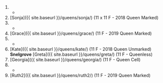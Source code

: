 1. -
1. [Sonja]({{ site.baseurl }}/queens/sonja/) (11 x 11 F - 2018 Queen Marked)
1. -
1. [Grace]({{ site.baseurl }}/queens/grace/) (11 F - 2019 Queen Marked)
1. -
1. [Kate]({{ site.baseurl }}/queens/kate/) (11 F - 2018 Queen Unmarked) **Snelgrove** [Greta]({{ site.baseurl }}/queens/greta/) (11 F - Queenless)
1. [Georgia]({{ site.baseurl }}/queens/georgia/) (11 F - Queen Cell)
1. -
1. [Ruth2]({{ site.baseurl }}/queens/ruth2/) (11 F - 2019 Queen Marked)


